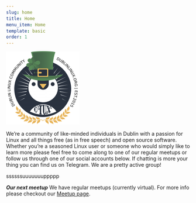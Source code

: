 ```yaml
---
slug: home
title: Home
menu_item: Home
template: basic
order: 1
---
```


![dlug full logo](images/dl_logo.png?resize=200,200) 
<!-- libera.chat-registration-ticket=2464 -->
We’re a community of like-minded individuals in Dublin with a passion for Linux and all things free (as in free speech) and open source software. Whether you’re a seasoned Linux user or someone who would simply like to learn more please feel free to come along to one of our regular meetups or follow us through one of our social accounts below. If chatting is more your thing you can find us on Telegram. We are a pretty active group!

ssssssuuuuuuuppppp

***Our next meetup***  We have regular meetups (currently virtual). For more info please checkout our [Meetup page](https://www.meetup.com/Dublin-Linux-Community/?target=_blank).

<div style="display:none">
   <a rel="me" href="https://hostux.social/@linuxlads">Mastodon</a>
 </div>
